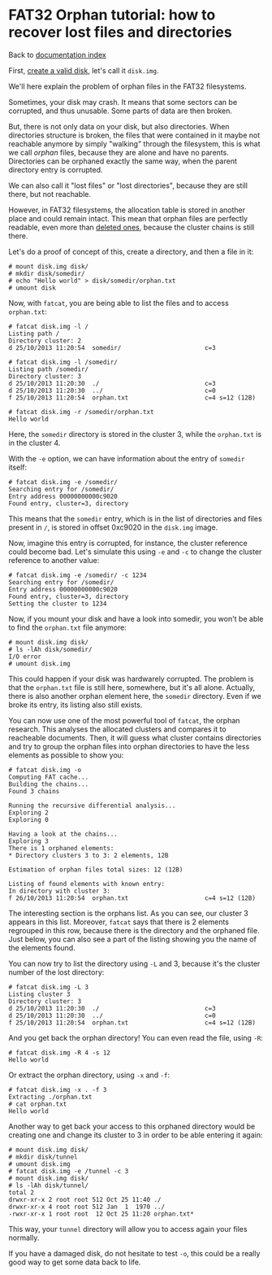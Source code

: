 # FAT32 Orphan tutorial: how to recover lost files and directories

Back to [documentation index](index.md)

First, [create a valid disk](disk.md), let's call it `disk.img`.

We'll here explain the problem of orphan files in the FAT32 filesystems.

Sometimes, your disk may crash. It means that some sectors can be corrupted,
and thus unusable. Some parts of data are then broken.

But, there is not only data on your disk, but also directories. When directories
structure is broken, the files that were contained in it maybe not reachable anymore
by simply "walking" through the filesystem, this is what we call *orphan* files,
because they are alone and have no parents. Directories can be orphaned exactly the
same way, when the parent directory entry is corrupted.

We can also call it "lost files" or "lost directories", because they are still there,
but not reachable.

However, in FAT32 filesystems, the allocation table is stored in another place and
could remain intact. This mean that orphan files are perfectly readable, even more
than [deleted ones](undelete.md), because the cluster chains is still there.

Let's do a proof of concept of this, create a directory, and then a file in it:

```
# mount disk.img disk/
# mkdir disk/somedir/
# echo "Hello world" > disk/somedir/orphan.txt
# umount disk
```

Now, with `fatcat`, you are being able to list the files and to access `orphan.txt`:

```
# fatcat disk.img -l /
Listing path /
Directory cluster: 2
d 25/10/2013 11:20:54  somedir/                       c=3

# fatcat disk.img -l /somedir/
Listing path /somedir/
Directory cluster: 3
d 25/10/2013 11:20:30  ./                             c=3
d 25/10/2013 11:20:30  ../                            c=0
f 25/10/2013 11:20:54  orphan.txt                     c=4 s=12 (12B)

# fatcat disk.img -r /somedir/orphan.txt
Hello world
```

Here, the `somedir` directory is stored in the cluster 3, while the `orphan.txt`
is in the cluster 4.

With the `-e` option, we can have information about the entry of `somedir` itself:

```
# fatcat disk.img -e /somedir/
Searching entry for /somedir/
Entry address 00000000000c9020
Found entry, cluster=3, directory
```

This means that the `somedir` entry, which is in the list of directories and files
present in `/`, is stored in offset 0xc9020 in the `disk.img` image.

Now, imagine this entry is corrupted, for instance, the cluster reference could become
bad. Let's simulate this using `-e` and `-c` to change the cluster reference to another
value:

```
# fatcat disk.img -e /somedir/ -c 1234
Searching entry for /somedir/
Entry address 00000000000c9020
Found entry, cluster=3, directory
Setting the cluster to 1234
```

Now, if you mount your disk and have a look into somedir, you won't be able to find the
`orphan.txt` file anymore:

```
# mount disk.img disk/
# ls -lAh disk/somedir/
I/O error
# umount disk.img
```

This could happen if your disk was hardwarely corrupted. The problem is that the `orphan.txt`
file is still here, somewhere, but it's all alone. Actually, there is also another orphan
element here, the `somedir` directory. Even if we broke its entry, its listing also still exists.

You can now use one of the most powerful tool of `fatcat`, the orphan research. This analyses 
the allocated clusters and compares it to reacheable documents. Then, it will guess what cluster
contains directories and try to group the orphan files into orphan directories to have the less
elements as possible to show you:

```
# fatcat disk.img -o
Computing FAT cache...
Building the chains...
Found 3 chains

Running the recursive differential analysis...
Exploring 2
Exploring 0

Having a look at the chains...
Exploring 3
There is 1 orphaned elements:
* Directory clusters 3 to 3: 2 elements, 12B

Estimation of orphan files total sizes: 12 (12B)

Listing of found elements with known entry:
In directory with cluster 3:
f 26/10/2013 11:20:54  orphan.txt                     c=4 s=12 (12B)
```

The interesting section is the orphans list. As you can see, our cluster 3
appears in this list. Moreover, `fatcat` says that there is 2 elements regrouped
in this row, because there is the directory and the orphaned file. Just below, you
can also see a part of the listing showing you the name of the elements found.

You can now try to list the directory using `-L` and 3, because it's the cluster
number of the lost directory:

```
# fatcat disk.img -L 3
Listing cluster 3
Directory cluster: 3
d 25/10/2013 11:20:30  ./                             c=3
d 25/10/2013 11:20:30  ../                            c=0
f 25/10/2013 11:20:54  orphan.txt                     c=4 s=12 (12B)
```

And you get back the orphan directory! You can even read the file, using `-R`:

```
# fatcat disk.img -R 4 -s 12
Hello world
```

Or extract the orphan directory, using `-x` and `-f`:

```
# fatcat disk.img -x . -f 3
Extracting ./orphan.txt
# cat orphan.txt 
Hello world
```

Another way to get back your access to this orphaned directory would be
creating one and change its cluster to 3 in order to be able entering it again:

```
# mount disk.img disk/
# mkdir disk/tunnel
# umount disk.img
# fatcat disk.img -e /tunnel -c 3
# mount disk.img disk/
# ls -lAh disk/tunnel/
total 2
drwxr-xr-x 2 root root 512 Oct 25 11:40 ./
drwxr-xr-x 4 root root 512 Jan  1  1970 ../
-rwxr-xr-x 1 root root  12 Oct 25 11:20 orphan.txt*
```

This way, your `tunnel` directory will allow you to access again your files normally.

If you have a damaged disk, do not hesitate to test `-o`, this could be a really
good way to get some data back to life.
